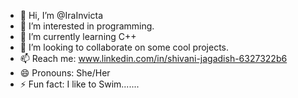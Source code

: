 - 👋 Hi, I’m @IraInvicta
- 👀 I’m interested in programming.
- 🌱 I’m currently learning C++
- 💞️ I’m looking to collaborate on some cool projects.
- 📫 Reach me: www.linkedin.com/in/shivani-jagadish-6327322b6 
- 😄 Pronouns: She/Her
- ⚡ Fun fact: I like to Swim.......


<!---
IraInvicta/IraInvicta is a ✨ special ✨ repository because its `README.md` (this file) appears on your GitHub profile.
You can click the Preview link to take a look at your changes.
--->
